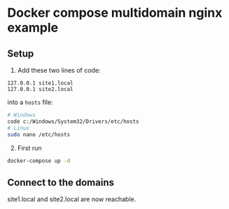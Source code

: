 # Docker compose multidomain nginx example

## Setup

1. Add these two lines of code:

```
127.0.0.1 site1.local
127.0.0.1 site2.local
```

into a `hosts` file:

```bash
# Windows
code c:/Windows/System32/Drivers/etc/hosts
# Linux
sudo nano /etc/hosts
```

2. First run

```bash
docker-compose up -d
```

## Connect to the domains

site1.local and site2.local are now reachable.
